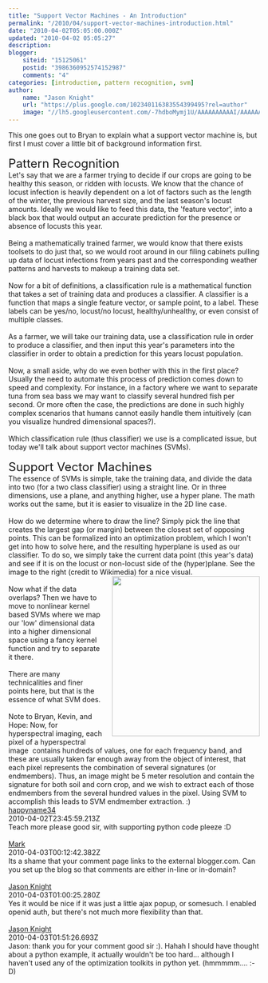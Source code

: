 ```yaml
---
title: "Support Vector Machines - An Introduction"
permalink: "/2010/04/support-vector-machines-introduction.html"
date: "2010-04-02T05:05:00.000Z"
updated: "2010-04-02 05:05:27"
description: 
blogger:
    siteid: "15125061"
    postid: "3986360952574152987"
    comments: "4"
categories: [introduction, pattern recognition, svm]
author: 
    name: "Jason Knight"
    url: "https://plus.google.com/102340116383554399495?rel=author"
    image: "//lh5.googleusercontent.com/-7hdboMymj1U/AAAAAAAAAAI/AAAAAAAAJXI/7HfgmM-lRPQ/s512-c/photo.jpg"
---
```


<div class="css-full-post-content js-full-post-content">
This one goes out to Bryan to explain what a support vector machine is, but first I must cover a little bit of background information first.<br /><br /><span class="Apple-style-span" style="font-size: x-large;">Pattern Recognition</span><br />Let's say that we are a farmer trying to decide if our crops are going to be healthy this season, or ridden with locusts. We know that the chance of locust infection is heavily dependent on a lot of factors such as the length of the winter, the previous harvest size, and the last season's locust amounts. Ideally we would like to feed this data, the 'feature vector', into a black box that would output an accurate prediction for the presence or absence of locusts this year.<br /><br />Being a mathematically trained farmer, we would know that there exists toolsets to do just that, so we would root around in our filing cabinets pulling up data of locust infections from years past and the corresponding weather patterns and harvests to makeup a training data set.<br /><br />Now for a bit of definitions, a&nbsp;classification rule is a mathematical function that takes a set of training data and produces a classifier. A classifier is a function that maps a single feature vector, or sample point, to a label. These labels can be yes/no, locust/no locust, healthy/unhealthy, or even consist of multiple classes.<br /><br />As a farmer, we will take our training data, use a classification rule in order to produce a classifier, and then input this year's parameters into the classifier in order to obtain a prediction for this years locust population. <br /><br />Now, a small aside, why do we even bother with this in the first place? Usually the need to automate this process of prediction comes down to speed and complexity. For instance, in a factory where we want to separate tuna from&nbsp;sea bass we&nbsp;may want to classify several hundred fish per second. Or more often the case, the predictions are done in such highly complex scenarios that humans cannot easily handle them intuitively (can you visualize hundred dimensional spaces?).<br /><br />Which classification rule (thus classifier) we use is a complicated issue, but today we'll talk about support vector machines (SVMs).<br /><br /><span class="Apple-style-span" style="font-size: x-large;">Support Vector Machines</span><br />The essence of SVMs is simple, take the training data, and divide the data into two (for a two class classifier) using a straight line. Or in three dimensions, use a plane, and anything higher, use a hyper plane. The math works out the same, but it is easier to visualize in the 2D line case.<br /><br />How do we determine where to draw the line? Simply pick the line that creates the largest gap (or margin) between the closest set of opposing points. This can be formalized into an optimization problem, which I won't get into how to solve here, and the resulting hyperplane is used as our classifier. To do so, we simply take the current data point (this year's data) and see if it is on the locust or non-locust side of the (hyper)plane. See the image to the right (credit to Wikimedia) for a nice visual.<br /><div class="separator" style="clear: both; text-align: center;"><a href="http://upload.wikimedia.org/wikipedia/commons/2/2a/Svm_max_sep_hyperplane_with_margin.png" imageanchor="1" style="clear: right; float: right; margin-bottom: 1em; margin-left: 1em;"><img border="0" height="320" src="http://upload.wikimedia.org/wikipedia/commons/2/2a/Svm_max_sep_hyperplane_with_margin.png" width="296" /></a></div><br />Now what if the data overlaps? Then we have to move to nonlinear kernel based SVMs where we map our 'low' dimensional data into a higher dimensional space using a fancy kernel function and try to separate it there.<br /><br />There are many technicalities and finer points here, but that is the essence of what SVM does.<br /><br />Note to Bryan, Kevin, and Hope: Now, for hyperspectral imaging, each pixel of a hyperspectral image &nbsp;contains hundreds of values, one for each frequency band, and these are usually taken far enough away from the object of interest, that each pixel represents the combination of several signatures (or endmembers). Thus, an image might be 5 meter resolution and contain the signature for both soil and corn crop, and we wish to extract each of those endmembers from the several hundred values in the pixel. Using SVM to accomplish this leads to SVM endmember extraction. :)
</div>
<div class="css-full-comments-content js-full-comments-content">
<div class="css-full-comment js-full-comment">
  <div class="css-comment-user-link js-comment-user-link">
  <a href="http://www.blogger.com/profile/02208329415476352802">
  <div class="css-comment-name js-comment-name">
    happyname34
  </div>
  </a>
  <div class="css-comment-date js-comment-date">
    2010-04-02T23:45:59.213Z
  </div>
  </div>
  <div class="css-comment-content js-comment-content">
    Teach more please good sir, with supporting python code pleeze :D
  </div>
  <br/>
</div>
<div class="css-full-comment js-full-comment">
  <div class="css-comment-user-link js-comment-user-link">
  <a href="http://www.blogger.com/profile/04895830617798093093">
  <div class="css-comment-name js-comment-name">
    Mark
  </div>
  </a>
  <div class="css-comment-date js-comment-date">
    2010-04-03T00:12:42.382Z
  </div>
  </div>
  <div class="css-comment-content js-comment-content">
    Its a shame that your comment page links to the external blogger.com. Can you set up the blog so that comments are either in-line or in-domain?
  </div>
  <br/>
</div>
<div class="css-full-comment js-full-comment">
  <div class="css-comment-user-link js-comment-user-link">
  <a href="http://www.blogger.com/profile/00649400936159605312">
  <div class="css-comment-name js-comment-name">
    Jason Knight
  </div>
  </a>
  <div class="css-comment-date js-comment-date">
    2010-04-03T01:00:25.280Z
  </div>
  </div>
  <div class="css-comment-content js-comment-content">
    Yes it would be nice if it was just a little ajax popup, or somesuch. I enabled openid auth, but there&#39;s not much more flexibility than that.
  </div>
  <br/>
</div>
<div class="css-full-comment js-full-comment">
  <div class="css-comment-user-link js-comment-user-link">
  <a href="http://www.blogger.com/profile/00649400936159605312">
  <div class="css-comment-name js-comment-name">
    Jason Knight
  </div>
  </a>
  <div class="css-comment-date js-comment-date">
    2010-04-03T01:51:26.693Z
  </div>
  </div>
  <div class="css-comment-content js-comment-content">
    Jason: thank you for your comment good sir :). Hahah I should have thought about a python example, it actually wouldn&#39;t be too hard... although I haven&#39;t used any of the optimization toolkits in python yet. (hmmmmm.... :-D)
  </div>
  <br/>
</div>
</div>
